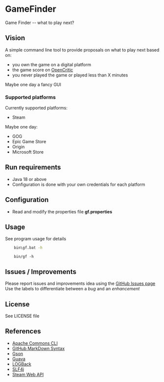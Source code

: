 # GameFinder

Game Finder -- what to play next?

## Vision

A simple command line tool to provide proposals on what to play next based on:

- you own the game on a digital platform
- the game score on [OpenCritic](https://opencritic.com/)
- you never played the game or played less than X minutes

Maybe one day a fancy GUI

### Supported platforms

Currently supported platforms:

- Steam

Maybe one day:

- GOG
- Epic Game Store
- Origin
- Microsoft Store

## Run requirements

- Java 18 or above
- Configuration is done with your own credentials for each platform

## Configuration

- Read and modify the properties file **gf.properties**

## Usage

See program usage for details

```bat
    bin\gf.bat -h
```

```shell
    bin/gf -h
```

## Issues / Improvements

Please report issues and improvements idea using the [GitHub Issues page](https://github.com/orimwulong/gf/issues)
Use the labels to differentiate between a *bug* and an *enhancement*

## License

See LICENSE file

## References

- [Apache Commons CLI](https://commons.apache.org/proper/commons-cli/)
- [GitHub MarkDown Syntax](https://docs.github.com/en/get-started/writing-on-github/getting-started-with-writing-and-formatting-on-github/basic-writing-and-formatting-syntax)
- [Gson](https://github.com/google/gson)
- [Guava](https://github.com/google/guava)
- [LOGBack](https://logback.qos.ch)
- [SLF4j](https://www.slf4j.org)
- [Steam Web API](https://developer.valvesoftware.com/wiki/Steam_Web_API)
